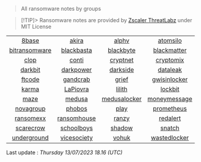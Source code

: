
> All ransomware notes by groups

> [!TIP]> Ransomware notes are provided by [Zscaler ThreatLabz](https://github.com/threatlabz/ransomware_notes) under MIT License
> 


| | | | | | | | | | |
|:------------:|:------------:|:------------:|:------------:|:------------:|:------------:|:------------:|:------------:|:------------:|:------------:|
| [8base](notes/8base)| [akira](notes/akira)| [alphv](notes/alphv)| [atomsilo](notes/atomsilo)| [avaddon](notes/avaddon)| [avoslocker](notes/avoslocker)| [azov](notes/azov)| [bianlian](notes/bianlian)| [biglock](notes/biglock)| [bitpaymer](notes/bitpaymer)|
| [bitransomware](notes/bitransomware)| [blackbasta](notes/blackbasta)| [blackbyte](notes/blackbyte)| [blackmatter](notes/blackmatter)| [blacksnake](notes/blacksnake)| [blacksuit](notes/blacksuit)| [bluesky](notes/bluesky)| [cartel](notes/cartel)| [cerber](notes/cerber)| [chilelocker](notes/chilelocker)|
| [clop](notes/clop)| [conti](notes/conti)| [cryptnet](notes/cryptnet)| [cryptomix](notes/cryptomix)| [cryptxxx](notes/cryptxxx)| [crytox](notes/crytox)| [ctblocker](notes/ctblocker)| [cuba](notes/cuba)| [dagonlocker](notes/dagonlocker)| [darkangels](notes/darkangels)|
| [darkbit](notes/darkbit)| [darkpower](notes/darkpower)| [darkside](notes/darkside)| [dataleak](notes/dataleak)| [dharma](notes/dharma)| [diavol](notes/diavol)| [donut](notes/donut)| [doppelpaymer](notes/doppelpaymer)| [ech0raix](notes/ech0raix)| [esxiargs](notes/esxiargs)|
| [ftcode](notes/ftcode)| [gandcrab](notes/gandcrab)| [grief](notes/grief)| [gwisinlocker](notes/gwisinlocker)| [h0lygh0st](notes/h0lygh0st)| [hades](notes/hades)| [hive](notes/hive)| [icefire](notes/icefire)| [jaff](notes/jaff)| [karakurt](notes/karakurt)|
| [karma](notes/karma)| [LaPiovra](notes/LaPiovra)| [lilith](notes/lilith)| [lockbit](notes/lockbit)| [locky](notes/locky)| [lorenz](notes/lorenz)| [lv](notes/lv)| [magniber](notes/magniber)| [makop](notes/makop)| [mallox](notes/mallox)|
| [maze](notes/maze)| [medusa](notes/medusa)| [medusalocker](notes/medusalocker)| [moneymessage](notes/moneymessage)| [monti](notes/monti)| [nefilim](notes/nefilim)| [nemty](notes/nemty)| [netwalker](notes/netwalker)| [nevada](notes/nevada)| [nokoyawa](notes/nokoyawa)|
| [novagroup](notes/novagroup)| [phobos](notes/phobos)| [play](notes/play)| [prometheus](notes/prometheus)| [qilin](notes/qilin)| [qlocker](notes/qlocker)| [quantumlocker](notes/quantumlocker)| [ragnarlocker](notes/ragnarlocker)| [ragnarok](notes/ragnarok)| [rancoz](notes/rancoz)|
| [ransomexx](notes/ransomexx)| [ransomhouse](notes/ransomhouse)| [ranzy](notes/ranzy)| [redalert](notes/redalert)| [revil](notes/revil)| [rhysida](notes/rhysida)| [rook](notes/rook)| [royal](notes/royal)| [rtmlocker](notes/rtmlocker)| [ryuk](notes/ryuk)|
| [scarecrow](notes/scarecrow)| [schoolboys](notes/schoolboys)| [shadow](notes/shadow)| [snatch](notes/snatch)| [stop](notes/stop)| [sugar](notes/sugar)| [suncrypt](notes/suncrypt)| [teslacrypt](notes/teslacrypt)| [trigona](notes/trigona)| [u-bomb](notes/u-bomb)|
| [underground](notes/underground)| [vicesociety](notes/vicesociety)| [vohuk](notes/vohuk)| [wastedlocker](notes/wastedlocker)| [xorist](notes/xorist)| [yanluowang](notes/yanluowang)| [zeon](notes/zeon)|            |            |            |


Last update : _Thursday 13/07/2023 18.16 (UTC)_

